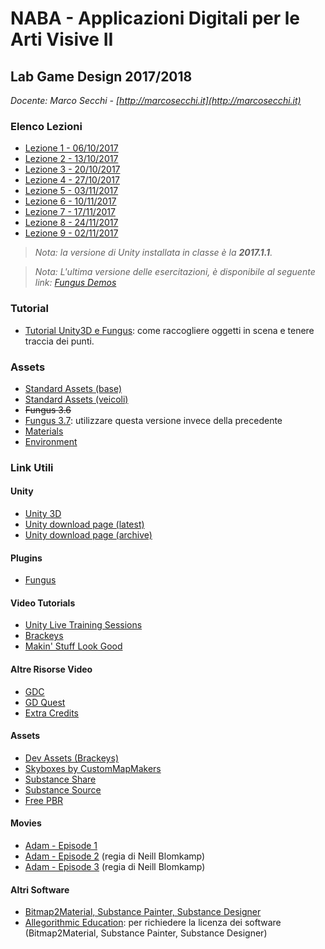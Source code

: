 # NABA - Applicazioni Digitali per le Arti Visive II
## Lab Game Design 2017/2018

*Docente: Marco Secchi - [http://marcosecchi.it](http://marcosecchi.it)*

### Elenco Lezioni

* [Lezione 1 - 06/10/2017](https://github.com/marcosecchi/naba-2017-labgamedesign/blob/master/lezione1_20171006.md)
* [Lezione 2 - 13/10/2017](https://github.com/marcosecchi/naba-2017-labgamedesign/blob/master/lezione2_20171013.md)
* [Lezione 3 - 20/10/2017](https://github.com/marcosecchi/naba-2017-labgamedesign/blob/master/lezione3_20171020.md)
* [Lezione 4 - 27/10/2017](https://github.com/marcosecchi/naba-2017-labgamedesign/blob/master/lezione4_20171027.md)
* [Lezione 5 - 03/11/2017](https://github.com/marcosecchi/naba-2017-labgamedesign/blob/master/lezione5_20171103.md)
* [Lezione 6 - 10/11/2017](https://github.com/marcosecchi/naba-2017-labgamedesign/blob/master/lezione6_20171110.md)
* [Lezione 7 - 17/11/2017](https://github.com/marcosecchi/naba-2017-labgamedesign/blob/master/lezione7_20171117.md)
* [Lezione 8 - 24/11/2017](https://github.com/marcosecchi/naba-2017-labgamedesign/blob/master/lezione8_20171124.md)
* [Lezione 9 - 02/11/2017](https://github.com/marcosecchi/naba-2017-labgamedesign/blob/master/lezione9_20171202.md)

> *Nota: la versione di Unity installata in classe è la **2017.1.1**.*

> *Nota: L'ultima versione delle esercitazioni, è disponibile al seguente link: [Fungus Demos](https://github.com/marcosecchi/naba-2017-labgamedesign-fungus-demos/releases)*


### Tutorial

* [Tutorial Unity3D e Fungus](https://tech.io/playgrounds/10655/tutorial-unity3d-e-fungus-pickups): come raccogliere oggetti in scena e tenere traccia dei punti.

### Assets

* [Standard Assets (base)](http://marcosecchi.it/naba2017/StandardAssets_01.zip)
* [Standard Assets (veicoli)](http://marcosecchi.it/naba2017/StandardAssets_04_Vehicles.zip)
* ~~Fungus 3.6~~
* [Fungus 3.7](http://marcosecchi.it/naba2017/Fungus_3_7.zip): utilizzare questa versione invece della precedente
* [Materials](http://marcosecchi.it/naba2017/materials.zip)
* [Environment](http://marcosecchi.it/naba2017/Environment.zip)

### Link Utili

#### Unity

* [Unity 3D](https://unity3d.com/)
* [Unity download page (latest)](https://store.unity.com/download?ref=personal)
* [Unity download page (archive)](https://unity3d.com/get-unity/download/archive?)

#### Plugins

* [Fungus](http://fungusgames.com/)

#### Video Tutorials

* [Unity Live Training Sessions](https://unity3d.com/learn/live-training)
* [Brackeys](https://www.youtube.com/brackeys/)
* [Makin' Stuff Look Good](https://www.youtube.com/channel/UCEklP9iLcpExB8vp_fWQseg)

#### Altre Risorse Video

* [GDC](https://www.youtube.com/channel/UC0JB7TSe49lg56u6qH8y_MQ)
* [GD Quest](https://www.youtube.com/channel/UCxboW7x0jZqFdvMdCFKTMsQ)
* [Extra Credits](https://www.youtube.com/channel/UCCODtTcd5M1JavPCOr_Uydg)

#### Assets

* [Dev Assets (Brackeys)](http://devassets.com/)
* [Skyboxes by CustomMapMakers](http://www.custommapmakers.org/skyboxes.php)
* [Substance Share](https://share.allegorithmic.com/)
* [Substance Source](https://source.allegorithmic.com)
* [Free PBR](https://freepbr.com/)

#### Movies

* [Adam - Episode 1](https://www.youtube.com/watch?v=GXI0l3yqBrA)
* [Adam - Episode 2](https://www.youtube.com/watch?v=R8NeB10INDo) (regia di Neill Blomkamp)
* [Adam - Episode 3](https://www.youtube.com/watch?v=tSDsi2ItktY) (regia di Neill Blomkamp)

#### Altri Software

* [Bitmap2Material, Substance Painter, Substance Designer](https://www.allegorithmic.com/)
* [Allegorithmic Education](https://www.allegorithmic.com/buy/education): per richiedere la licenza dei software (Bitmap2Material, Substance Painter, Substance Designer)
